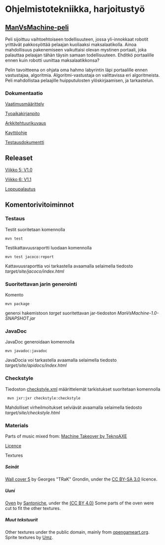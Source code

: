 # Ohjelmistotekniikka, harjoitustyö
## [ManVsMachine-peli](https://github.com/LauriTahvanainen/ot-harjoitustyo/tree/master/ManVsMachine) 
Peli sijoittuu vaihtoehtoiseen todellisuuteen, jossa yli-innokkaat robotit yrittävät pakkosyöttää pelaajan kuoliaaksi maksalaatikolla. Ainoa mahdollisuus pakenemiseen vaikuttaisi olevan mystinen portaali, joka palauttaa pelaajan tähän täysin samaan todellisuuteen. Ehditkö portaalille ennen kuin robotti uunittaa maksalaatikkonsa?

Pelin tavoitteena on ohjata oma hahmo labyrintin läpi portaalille ennen vastustajaa, algoritmia. Algoritmi-vastustaja on valittavissa eri algoritmeista. Peli mahdollistaa pelaajille huipputulosten ylöskirjaamisen, ja tarkastelun.

### Dokumentaatio
[Vaatimusmäärittely](https://github.com/LauriTahvanainen/ot-harjoitustyo/blob/master/ManVsMachine/dokumentaatio/vaatimusmaarittely.md)

[Tyoaikakirjanpito](https://github.com/LauriTahvanainen/ot-harjoitustyo/blob/master/ManVsMachine/dokumentaatio/tyoaikakirjanpito.md)

[Arkkitehtuurikuvaus](https://github.com/LauriTahvanainen/ot-harjoitustyo/blob/master/ManVsMachine/dokumentaatio/arkkitehtuuri.md)

[Kayttöohje](https://github.com/LauriTahvanainen/ot-harjoitustyo/blob/master/ManVsMachine/dokumentaatio/kayttoohje.md)

[Testausdokumentti](https://github.com/LauriTahvanainen/ot-harjoitustyo/blob/master/ManVsMachine/dokumentaatio/testaus.md)

## Releaset
[Viikko 5: V1.0](https://github.com/LauriTahvanainen/ot-harjoitustyo/releases/tag/viikko5) 

[Viikko 6: V1.1](https://github.com/LauriTahvanainen/ot-harjoitustyo/releases/tag/viikko6)

[Loppupalautus](https://github.com/LauriTahvanainen/ot-harjoitustyo/releases/tag/loppupalautus)

## Komentorivitoiminnot

### Testaus

Testit suoritetaan komennolla

```
mvn test
```

Testikattavuusraportti luodaan komennolla

```
mvn test jacoco:report
```

Kattavuusraporttia voi tarkastella avaamalla selaimella tiedosto _target/site/jacoco/index.html_

### Suoritettavan jarin generointi

Komento

```
mvn package
```

generoi hakemistoon _target_ suoritettavan jar-tiedoston _ManVsMachine-1.0-SNAPSHOT.jar_

### JavaDoc

JavaDoc generoidaan komennolla

```
mvn javadoc:javadoc
```

JavaDocia voi tarkastella avaamalla selaimella tiedosto _target/site/apidocs/index.html_

### Checkstyle

Tiedoston [checkstyle.xml](https://github.com/LauriTahvanainen/ot-harjoitustyo/blob/master/ManVsMachine/checkstyle.xml) määrittelemät tarkistukset suoritetaan komennolla

```
 mvn jxr:jxr checkstyle:checkstyle
```

Mahdolliset virheilmoitukset selviävät avaamalla selaimella tiedosto _target/site/checkstyle.html_

### Materials
Parts of music mixed from: 
[Machine Takeover by TeknoAXE](https://www.youtube.com/watch?v=pyYZQOy082o)

[Licence](https://github.com/LauriTahvanainen/ot-harjoitustyo/blob/master/ManVsMachine/dokumentaatio/kuvat/TeknoAxeLicence.pdf)

Textures
##### Seinät
[Wall cover 5](https://opengameart.org/content/wall-cover-5) by Georges "TRaK" Grondin, under the [CC BY-SA 3.0](https://creativecommons.org/licenses/by-sa/3.0/) licence. 

##### Uuni
[Oven](https://opengameart.org/content/oven) by [Santoniche](https://opengameart.org/users/santoniche), under the [(CC BY 4.0)](https://creativecommons.org/licenses/by/4.0/) Some parts of the oven were cut to fit the other textures.

##### Muut tekstuurit
Other textures under the public domain, mainly from [opengameart.org](https://opengameart.org/). Sprite textures by [Umz](https://opengameart.org/users/umz).
